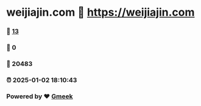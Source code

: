 # weijiajin.com :link: https://weijiajin.com 
### :page_facing_up: [13](https://weijiajin.com/tag.html) 
### :speech_balloon: 0 
### :hibiscus: 20483 
### :alarm_clock: 2025-01-02 18:10:43 
### Powered by :heart: [Gmeek](https://github.com/Meekdai/Gmeek)
